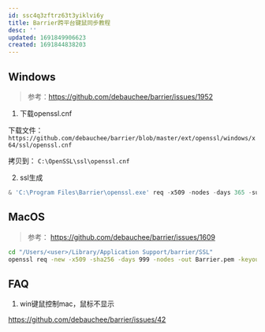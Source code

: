```yaml
---
id: ssc4q3zftrz63t3yiklvi6y
title: Barrier跨平台键鼠同步教程
desc: ''
updated: 1691849906623
created: 1691844838203
---
```


## Windows

> 参考：https://github.com/debauchee/barrier/issues/1952

1. 下载openssl.cnf

下载文件：
`https://github.com/debauchee/barrier/blob/master/ext/openssl/windows/x64/ssl/openssl.cnf`

拷贝到：
`C:\OpenSSL\ssl\openssl.cnf`

2. ssl生成

```powershell
& 'C:\Program Files\Barrier\openssl.exe' req -x509 -nodes -days 365 -subj /CN=Barrier -newkey rsa:4096 -keyout "C:\Users\<user>\AppData\Local\Barrier\SSL\Barrier.pem" -out "C:\Users\<user>\AppData\Local\Barrier\SSL\Barrier.pem"

```

## MacOS
>参考： https://github.com/debauchee/barrier/issues/1609
```bash
cd "/Users/<user>/Library/Application Support/barrier/SSL"
openssl req -new -x509 -sha256 -days 999 -nodes -out Barrier.pem -keyout Barrier.pem
```

## FAQ
1. win键鼠控制mac，鼠标不显示  

https://github.com/debauchee/barrier/issues/42
